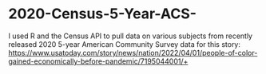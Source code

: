 # 2020-Census-5-Year-ACS-
I used R and the Census API to pull data on various subjects from recently released 2020 5-year American Community Survey data for this story: https://www.usatoday.com/story/news/nation/2022/04/01/people-of-color-gained-economically-before-pandemic/7195044001/+
